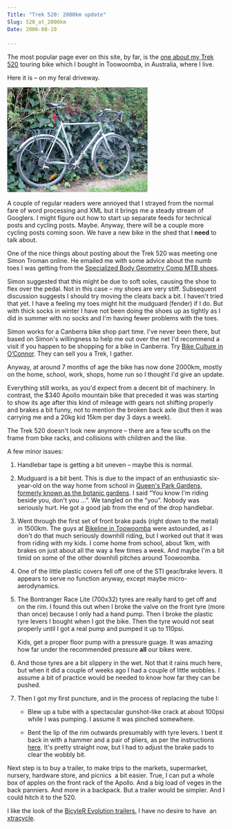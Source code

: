 ```yaml
---
Title: "Trek 520: 2000km update"
Slug: 520_at_2000km
Date: 2006-08-10

---
```

<div>

The most popular page ever on this site, by far, is the [one about my
Trek 520](http://ptsefton.com/blog/2006/02/07/new_bike:_trek_520)
touring bike which I bought in Toowoomba, in Australia, where I live.

Here it is – on my feral driveway.

<span
id="graphics1"></span>![graphics1](/blog/2006/08/10/520_at_2000km/1.png)

A couple of regular readers were annoyed that I strayed from the normal
fare of word processing and XML but it brings me a steady stream of
Googlers. I might figure out how to start up separate feeds for
technical posts and cycling posts. Maybe. Anyway, there will be a couple
more cycling posts coming soon. We have a new bike in the shed that I
**need** to talk about.

One of the nice things about posting about the Trek 520 was meeting one
Simon Troman online. He emailed me with some advice about the numb toes
I was getting from the [Specialized Body Geometry Comp MTB
shoes](http://specialized.com/bc/SBCEqProduct.jsp?spid=12749).

Simon suggested that this might be due to soft soles, causing the shoe
to flex over the pedal. Not in this case – my shoes are very stiff.
Subsequent discussion suggests I should try moving the cleats back a
bit. I haven't tried that yet. I have a feeling my toes might hit the
mudguard (fender) if I do. But with thick socks in winter I have not
been doing the shoes up as tightly as I did in summer with no socks and
I'm having fewer problems with the toes.

Simon works for a Canberra bike shop part time. I've never been there,
but based on Simon's willingness to help me out over the net I'd
recommend a visit if you happen to be shopping for a bike in Canberra.
Try [Bike Culture in
O’Connor](http://ww2.whereis.com/mapping/geocodeAddress.do?streetNumber=7&streetName=Sargood&streetType=St&locality=O&state=ACT&placeName=Bike%20Culture&address=7%20Sargood%20St%20O&phoneNumber=(02)%206262%209233&link=1155188163035&hashCode=146313432242024&brandId=5).
They can sell you a Trek, I gather.

Anyway, at around 7 months of age the bike has now done 2000km, mostly
on the home, school, work, shops, home run so I thought I'd give an
update.

Everything still works, as you'd expect from a decent bit of machinery.
In contrast, the \$340 Apollo mountain bike that preceded it was was
starting to show its age after this kind of mileage with gears not
shifting properly and brakes a bit funny, not to mention the broken back
axle (but then it was carrying me and a 20kg kid 15km per day 3 days a
week).

The Trek 520 doesn't look new anymore – there are a few scuffs on the
frame from bike racks, and collisions with children and the like.

A few minor issues:

1.  Handlebar tape is getting a bit uneven – maybe this is normal.

2.  Mudguard is a bit bent. This is due to the impact of an enthusiastic
    six-year-old on the way home from school in [Queen's Park Gardens,
    formerly known as the botanic
    gardens](http://tcc.toowoomba.qld.gov.au/index.php?option=com_content&task=view&id=236&Itemid=166).
    I said “You know I'm riding beside you, don't you ...”. We tangled
    on the “you”. Nobody was seriously hurt. He got a good jab from the
    end of the drop handlebar.

3.  Went through the first set of front brake pads (right down to the
    metal) in 1500km. The guys at [Bikeline in
    Toowoomba](http://www.bikeline.com.au/) were astounded, as I don't
    do that much seriously downhill riding, but I worked out that it was
    from riding with my kids. I come home from school, about 1km, with
    brakes on just about all the way a few times a week. And maybe I'm a
    bit timid on some of the other downhill pitches around Toowoomba.

4.  One of the little plastic covers fell off one of the STI gear/brake
    levers. It appears to serve no function anyway, except maybe
    micro-aerodynamics.

5.  The Bontranger Race Lite (700x32) tyres are really hard to get off
    and on the rim. I found this out when I broke the valve on the front
    tyre (more than once) because I only had a hand pump. Then I broke
    the plastic tyre levers I bought when I got the bike. Then the tyre
    would not seat properly until I got a real pump and pumped it up to
    110psi.

    Kids, get a proper floor pump with a pressure guage. It was amazing
    how far under the recommended pressure **all** our bikes were.

6.  And those tyres are a bit slippery in the wet. Not that it rains
    much here, but when it did a couple of weeks ago I had a couple of
    little wobbles. I assume a bit of practice would be needed to know
    how far they can be pushed.

7.  Then I got my first puncture, and in the process of replacing the
    tube I:

    -   Blew up a tube with a spectacular gunshot-like crack at about
        100psi while I was pumping. I assume it was pinched somewhere.

    -   Bent the lip of the rim outwards presumably with tyre levers. I
        bent it back in with a hammer and a pair of pliers, as per the
        instructions
        [here](http://www.bikewebsite.com/bicycle-wheel-straightening2.htm).
        It's pretty straight now, but I had to adjust the brake pads to
        clear the wobbly bit.

Next step is to buy a trailer, to make trips to the markets,
supermarket, nursery, hardware store, and picnics  a bit easier. True, I
can put a whole box of apples on the front rack of the Apollo. And a big
load of veges in the back panniers. And more in a backpack. But a
trailer would be simpler. And I could hitch it to the 520.

I like the look of the [BicyleR Evolution
trailers.](http://www.chainringtransitauthority.com/store/shopper/shopper.shtml)
I have no desire to have  an
[xtracycle](http://www.chainringtransitauthority.com/store/freeradical/freeradical.shtml).

</div>
